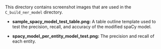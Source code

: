 This directory contains screenshot images that are used in the `C_build_ner_model` directory. 

* **sample_spacy_model_test_table.png:** A table outline template used to test the precision, recall, and accuracy of the modified spaCy model.

* **spacy_model_per_entity_model_test.png:** The precision and recall of each entity.